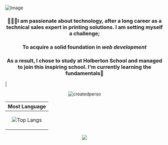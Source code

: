 ![Image](https://media.licdn.com/dms/image/D4E16AQEj-ETgkTbHaA/profile-displaybackgroundimage-shrink_350_1400/0/1706736820643?e=1718236800&v=beta&t=AtPuZcyyORLXSUCFPfsHU1dsdUGGVZ2gFpGYmo6vWQ4)
### <p align="center">👩🏼‍💻I am passionate about technology, after a long career as a technical sales expert in printing solutions. I am setting myself a challenge;      </p>
### <p align="center">To acquire a solid foundation in *web development*</p>
### <p align="center">As a result, I chose to study at Holberton School and managed to join this inspiring school. I'm currently learning the fundamentals👋</p>
| <p align="center"> ![createdperso](https://cdn.discordapp.com/attachments/1212359396739252225/1228449628727279657/glow_4.gif?ex=662c15de&is=6619a0de&hm=e4b97a375697453c720eb72f6fcc3f803e16c03bd3a0f0e104d1dae8e48c8676&) 

<div align='center'>
<p align='center'>

| Most Language |
|--------------|
|<p align="center">![Top Langs](https://github-readme-stats.vercel.app/api/top-langs/?username=Stefani-web&layout=compact)</p>|

   <a href="https://www.linkedin.com/in/stefani-web/">
       <img src="https://img.shields.io/badge/linkedin-%230077B5.svg?&style=for-the-badge&logo=linkedin&logoColor=white"/>
   </a> </p>
</div>
